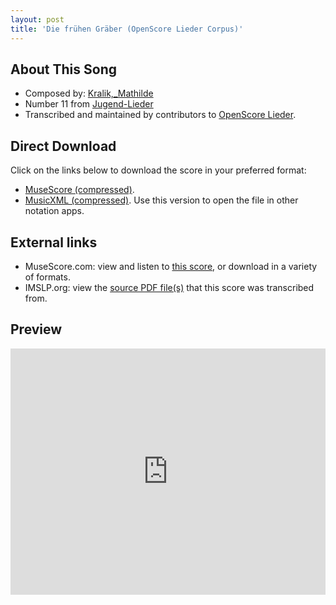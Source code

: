 ```yaml
---
layout: post
title: 'Die frühen Gräber (OpenScore Lieder Corpus)'
---
```


## About This Song

- Composed by: [Kralik,_Mathilde](https://fourscoreandmore.org/openscore/lieder/Kralik,_Mathilde)
- Number 11 from [Jugend-Lieder](https://fourscoreandmore.org/openscore/lieder/Kralik,_Mathilde/Jugend-Lieder)
- Transcribed and maintained by contributors to [OpenScore Lieder].

[OpenScore Lieder]: https://musescore.com/openscore-lieder-corpus

## Direct Download

Click on the links below to download the score in your preferred format:
- [MuseScore (compressed)](https://github.com/openscore/lieder/blob/main/scores/Kralik,_Mathilde/Jugend-Lieder/11_Die_frühen_Gräber/lc6207100.mscz?raw=true).
- [MusicXML (compressed)](https://github.com/openscore/lieder/blob/main/scores/Kralik,_Mathilde/Jugend-Lieder/11_Die_frühen_Gräber/lc6207100.mxl?raw=true). Use this version to open the file in other notation apps.

## External links

- MuseScore.com: view and listen to [this score][MuseScore], or download in a variety of formats.
- IMSLP.org: view the [source PDF file(s)][IMSLP] that this score was transcribed from.

[MuseScore]: https://musescore.com/score/6207100
[IMSLP]: https://imslp.org/wiki/Special:ReverseLookup/621374

## Preview

<iframe width="100%" height="394" src="https://musescore.com/openscore-lieder-corpus/scores/6207100/embed" frameborder="0" allowfullscreen allow="autoplay; fullscreen"></iframe>
